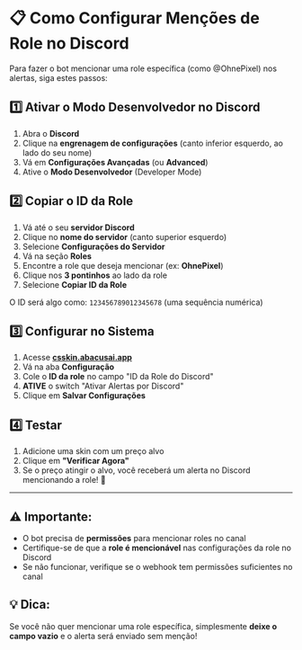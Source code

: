 
# 📋 Como Configurar Menções de Role no Discord

Para fazer o bot mencionar uma role específica (como @OhnePixel) nos alertas, siga estes passos:

## 1️⃣ Ativar o Modo Desenvolvedor no Discord

1. Abra o **Discord**
2. Clique na **engrenagem de configurações** (canto inferior esquerdo, ao lado do seu nome)
3. Vá em **Configurações Avançadas** (ou **Advanced**)
4. Ative o **Modo Desenvolvedor** (Developer Mode)

## 2️⃣ Copiar o ID da Role

1. Vá até o seu **servidor Discord**
2. Clique no **nome do servidor** (canto superior esquerdo)
3. Selecione **Configurações do Servidor**
4. Vá na seção **Roles**
5. Encontre a role que deseja mencionar (ex: **OhnePixel**)
6. Clique nos **3 pontinhos** ao lado da role
7. Selecione **Copiar ID da Role**

O ID será algo como: `123456789012345678` (uma sequência numérica)

## 3️⃣ Configurar no Sistema

1. Acesse **[csskin.abacusai.app](https://csskin.abacusai.app)**
2. Vá na aba **Configuração**
3. Cole o **ID da role** no campo "ID da Role do Discord"
4. **ATIVE** o switch "Ativar Alertas por Discord"
5. Clique em **Salvar Configurações**

## 4️⃣ Testar

1. Adicione uma skin com um preço alvo
2. Clique em **"Verificar Agora"**
3. Se o preço atingir o alvo, você receberá um alerta no Discord mencionando a role! 🎉

---

## ⚠️ Importante:

- O bot precisa de **permissões** para mencionar roles no canal
- Certifique-se de que a **role é mencionável** nas configurações da role no Discord
- Se não funcionar, verifique se o webhook tem permissões suficientes no canal

## 💡 Dica:

Se você não quer mencionar uma role específica, simplesmente **deixe o campo vazio** e o alerta será enviado sem menção!
